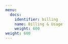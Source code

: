 ```yaml
---
menu:
  docs:
    identifier: billing
    name: Billing & Usage
    weight: 600
weight: 600
---
```

